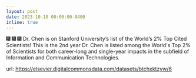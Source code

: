 ```yaml
---
layout: post
date: 2023-10-10 00:00:00-0400
inline: true
---
```


:fireworks: :fireworks: :fireworks: Dr. Chen is on Stanford University’s list of the World’s 2% Top Cited Scientists! This is the 2nd year Dr. Chen is listed among the World's Top 2% of Scientists for both career-long and single-year impacts in the subfield of Information and Communication Technologies.

url: https://elsevier.digitalcommonsdata.com/datasets/btchxktzyw/6
    
